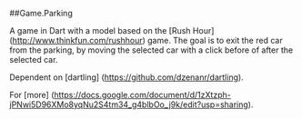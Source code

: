 ##Game.Parking

A game in Dart with a model based on the
[Rush Hour] (http://www.thinkfun.com/rushhour) game.
The goal is to exit the red car from the parking,
by moving the selected car with a click before of after the selected car.

Dependent on [dartling] (https://github.com/dzenanr/dartling).

For [more] (https://docs.google.com/document/d/1zXtzph-jPNwi5D96XMo8yqNu2S4tm34_g4blbOo_j9k/edit?usp=sharing).
